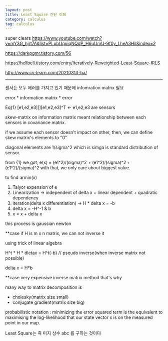 ```yaml
---
layout: post
title: Least Square 간단 이해
category: calculus
tag: calculus
---
```


super clears
https://www.youtube.com/watch?v=mY3G_hjrt7A&list=PLubUquiqNQdP_H6uUmU-9f0y_LheA3Hil&index=2

https://darkpgmr.tistory.com/56

https://hellbell.tistory.com/entry/Iteratively-Reweighted-Least-Square-IRLS

http://www.cv-learn.com/20210313-ba/

---

센서는 모두 에러를 가지고 있기 때문에 infomration matrix 필요

error * information matrix * error

Eq{1} [e1,e2,e3][][e1,e2,e3]^T <- e1,e2,e3 are sensors

skew-matrix on information matrix meant relationship between each sensors in covariance matrix.

if we assume each sensor doesn't impact on other, then, we can define skew matrix's elements to "0"

diagonal elements are 1/sigma^2 which is simga is standard distribution of sensor.

from {1} we got, e(x) = (e1^2)/(sigma)^2 + (e1^2)/(sigma)^2 + (e1^2)/(sigma)^2 with that, we only care about biggest value.

to find armin(x)

1) Talyor expension of e
2) Linearization -> independent of delta x + linear dependent + quadratic dependency
3) iteration(delta x differentiation) -> H * delta x = -b
4) delta x = -H^-1 & b
5) x = x + delta x

this process is gaussian newton

**case
if H is m x n matrix, we can not inverse it

using trick of linear algebra

H^t * H *  dletax = H^t(-b) // pseudo inverse(when inverse matrix not possible)

delta x = H*b

**case very expensive inverse matrix method that's why

many way to matrix decomposition is

- cholesky(matrix size small)
- conjugate gradient(matrix size big)

probabilistic notation : minimizing the error squared term is the equivalent to maximising the log-likelihood that our state vector x is on the measured point in our map.

Least Square는 즉 미지 상수 abc 를 구하는 것이다
